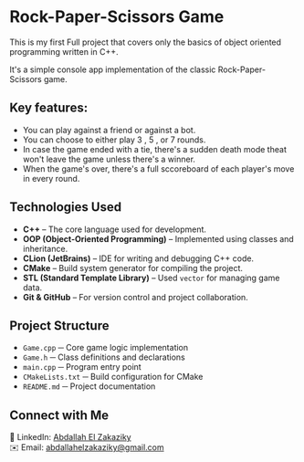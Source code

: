 
# **Rock-Paper-Scissors Game**

This is my first Full project that covers only the basics of object oriented programming written in C++.  

It's a simple console app implementation of the classic Rock-Paper-Scissors game.  

## Key features:

- You can play against a friend or against a bot.
- You can choose to either play 3 , 5 , or 7 rounds.
- In case the game ended with a tie, there's a sudden death mode theat won't leave the game unless there's a winner.
- When the game's over, there's a full sccoreboard of each player's move in every round.

## Technologies Used 
- **C++** – The core language used for development.
- **OOP (Object-Oriented Programming)** – Implemented using classes and inheritance.
- **CLion (JetBrains)** – IDE for writing and debugging C++ code.
- **CMake** – Build system generator for compiling the project.
- **STL (Standard Template Library)** – Used `vector` for managing game data.
- **Git & GitHub** – For version control and project collaboration.

## Project Structure

- `Game.cpp`       ─ Core game logic implementation  
- `Game.h`         ─ Class definitions and declarations  
- `main.cpp`       ─ Program entry point  
- `CMakeLists.txt` ─ Build configuration for CMake  
- `README.md`      ─ Project documentation  

## Connect with Me 
🔗 LinkedIn: [Abdallah El Zakaziky](https://www.linkedin.com/in/abdallah-el-zakaziky-b23336281/)  
✉️ Email: abdallahelzakaziky@gmail.com